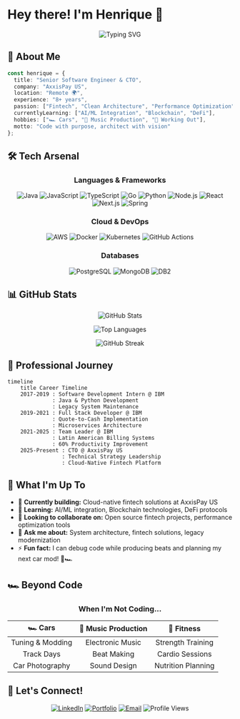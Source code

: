 # Hey there! I'm Henrique 👋

<div align="center">
  
![Typing SVG](https://readme-typing-svg.herokuapp.com?font=Fira+Code&pause=1000&color=00D9FF&center=true&vCenter=true&width=435&lines=Senior+Software+Engineer;CTO+%40+AxxisPay+US;Full-Stack+Developer;Fintech+Enthusiast;Car+Lover+%F0%9F%8F%8E;Music+Producer+%F0%9F%8E%B5;Gym+Rat+%F0%9F%92%AA)

</div>

## 🚀 About Me

```typescript
const henrique = {
  title: "Senior Software Engineer & CTO",
  company: "AxxisPay US",
  location: "Remote 🌍",
  experience: "8+ years",
  passion: ["Fintech", "Clean Architecture", "Performance Optimization"],
  currentlyLearning: ["AI/ML Integration", "Blockchain", "DeFi"],
  hobbies: ["🏎️ Cars", "🎵 Music Production", "💪 Working Out"],
  motto: "Code with purpose, architect with vision"
};
```

## 🛠️ Tech Arsenal

<div align="center">

### Languages & Frameworks
![Java](https://img.shields.io/badge/Java-ED8B00?style=for-the-badge&logo=openjdk&logoColor=white)
![JavaScript](https://img.shields.io/badge/JavaScript-F7DF1E?style=for-the-badge&logo=javascript&logoColor=black)
![TypeScript](https://img.shields.io/badge/TypeScript-007ACC?style=for-the-badge&logo=typescript&logoColor=white)
![Go](https://img.shields.io/badge/Go-00ADD8?style=for-the-badge&logo=go&logoColor=white)
![Python](https://img.shields.io/badge/Python-3776AB?style=for-the-badge&logo=python&logoColor=white)
![Node.js](https://img.shields.io/badge/Node.js-43853D?style=for-the-badge&logo=node.js&logoColor=white)
![React](https://img.shields.io/badge/React-20232A?style=for-the-badge&logo=react&logoColor=61DAFB)
![Next.js](https://img.shields.io/badge/Next.js-000000?style=for-the-badge&logo=next.js&logoColor=white)
![Spring](https://img.shields.io/badge/Spring-6DB33F?style=for-the-badge&logo=spring&logoColor=white)

### Cloud & DevOps
![AWS](https://img.shields.io/badge/AWS-232F3E?style=for-the-badge&logo=amazon-aws&logoColor=white)
![Docker](https://img.shields.io/badge/Docker-2496ED?style=for-the-badge&logo=docker&logoColor=white)
![Kubernetes](https://img.shields.io/badge/Kubernetes-326CE5?style=for-the-badge&logo=kubernetes&logoColor=white)
![GitHub Actions](https://img.shields.io/badge/GitHub_Actions-2088FF?style=for-the-badge&logo=github-actions&logoColor=white)

### Databases
![PostgreSQL](https://img.shields.io/badge/PostgreSQL-316192?style=for-the-badge&logo=postgresql&logoColor=white)
![MongoDB](https://img.shields.io/badge/MongoDB-4EA94B?style=for-the-badge&logo=mongodb&logoColor=white)
![DB2](https://img.shields.io/badge/IBM_DB2-052FAD?style=for-the-badge&logo=ibm&logoColor=white)

</div>

## 📊 GitHub Stats

<div align="center">
  
![GitHub Stats](https://github-readme-stats.vercel.app/api?username=hgthome&show_icons=true&theme=tokyonight&hide_border=true&count_private=true)

![Top Languages](https://github-readme-stats.vercel.app/api/top-langs/?username=hgthome&layout=compact&theme=tokyonight&hide_border=true)

![GitHub Streak](https://github-readme-streak-stats.herokuapp.com/?user=hgthome&theme=tokyonight&hide_border=true)

</div>

## 🏢 Professional Journey

```mermaid
timeline
    title Career Timeline
    2017-2019 : Software Development Intern @ IBM
              : Java & Python Development
              : Legacy System Maintenance
    2019-2021 : Full Stack Developer @ IBM
              : Quote-to-Cash Implementation
              : Microservices Architecture
    2021-2025 : Team Leader @ IBM
              : Latin American Billing Systems
              : 60% Productivity Improvement
    2025-Present : CTO @ AxxisPay US
                 : Technical Strategy Leadership
                 : Cloud-Native Fintech Platform
```

## 🎯 What I'm Up To

- 🔭 **Currently building:** Cloud-native fintech solutions at AxxisPay US
- 🌱 **Learning:** AI/ML integration, Blockchain technologies, DeFi protocols
- 👯 **Looking to collaborate on:** Open source fintech projects, performance optimization tools
- 💬 **Ask me about:** System architecture, fintech solutions, legacy modernization
- ⚡ **Fun fact:** I can debug code while producing beats and planning my next car mod! 🎵🏎️

## 🏎️ Beyond Code

<div align="center">

### When I'm Not Coding...

| 🏎️ **Cars** | 🎵 **Music Production** | 💪 **Fitness** |
|:---:|:---:|:---:|
| Tuning & Modding | Electronic Music | Strength Training |
| Track Days | Beat Making | Cardio Sessions |
| Car Photography | Sound Design | Nutrition Planning |

</div>

## 🤝 Let's Connect!

<div align="center">

[![LinkedIn](https://img.shields.io/badge/LinkedIn-0077B5?style=for-the-badge&logo=linkedin&logoColor=white)](https://linkedin.com/in/hgthome)
[![Portfolio](https://img.shields.io/badge/Portfolio-FF5722?style=for-the-badge&logo=todoist&logoColor=white)](https://hgtho.me)
[![Email](https://img.shields.io/badge/Email-D14836?style=for-the-badge&logo=gmail&logoColor=white)](mailto:henrique.thome@outlook.com)
![Profile Views](https://komarev.com/ghpvc/?username=hgthome&color=blueviolet&style=for-the-badge)

</div>

